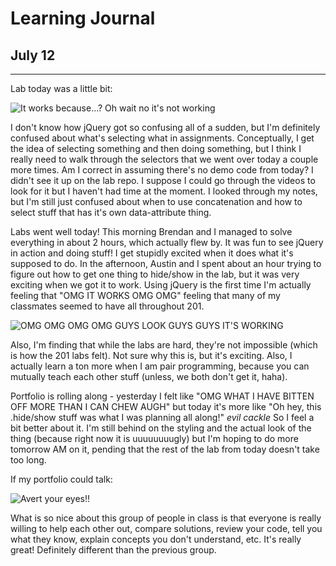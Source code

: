 # Learning Journal
## July 12
---
Lab today was a little bit: 

![It works because...? Oh wait no it's not working](https://media.giphy.com/media/qzIYGsxePPyP6/giphy.gif)

I don't know how jQuery got so confusing all of a sudden, but I'm definitely confused about what's selecting what in assignments. Conceptually, I get the idea of selecting something and then doing something, but I think I really need to walk through the selectors that we went over today a couple more times. Am I correct in assuming there's no demo code from today? I didn't see it up on the lab repo. I suppose I could go through the videos to look for it but I haven't had time at the moment. I looked through my notes, but I'm still just confused about when to use concatenation and how to select stuff that has it's own data-attribute thing.

Labs went well today! This morning Brendan and I managed to solve everything in about 2 hours, which actually flew by. It was fun to see jQuery in action and doing stuff! I get stupidly excited when it does what it's supposed to do. In the afternoon, Austin and I spent about an hour trying to figure out how to get one thing to hide/show in the lab, but it was very exciting when we got it to work. Using jQuery is the first time I'm actually feeling that "OMG IT WORKS OMG OMG" feeling that many of my classmates seemed to have all throughout 201.

![OMG OMG OMG OMG GUYS LOOK GUYS GUYS IT'S WORKING](https://media.giphy.com/media/oWA8lD03GUew8/giphy.gif)

Also, I'm finding that while the labs are hard, they're not impossible (which is how the 201 labs felt). Not sure why this is, but it's exciting. Also, I actually learn a ton more when I am pair programming, because you can mutually teach each other stuff (unless, we both don't get it, haha). 

Portfolio is rolling along - yesterday I felt like "OMG WHAT I HAVE BITTEN OFF MORE THAN I CAN CHEW AUGH" but today it's more like "Oh hey, this .hide/show stuff was what I was planning all along!" *evil cackle* So I feel a bit better about it. I'm still behind on the styling and the actual look of the thing (because right now it is uuuuuuuugly) but I'm hoping to do more tomorrow AM on it, pending that the rest of the lab from today doesn't take too long. 

If my portfolio could talk: 

![Avert your eyes!!](https://media.giphy.com/media/3ZGzoYyJwV3R6/giphy.gif)

What is so nice about this group of people in class is that everyone is really willing to help each other out, compare solutions, review your code, tell you what they know, explain concepts you don't understand, etc. It's really great! Definitely different than the previous group.  
